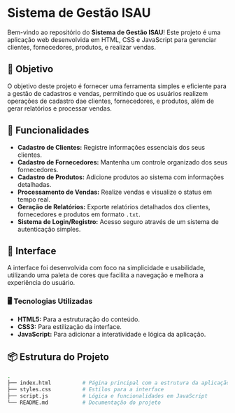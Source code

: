 # Sistema de Gestão ISAU

Bem-vindo ao repositório do **Sistema de Gestão ISAU**! Este projeto é uma aplicação web desenvolvida em HTML, CSS e JavaScript para gerenciar clientes, fornecedores, produtos, e realizar vendas. 

## 🎯 Objetivo

O objetivo deste projeto é fornecer uma ferramenta simples e eficiente para a gestão de cadastros e vendas, permitindo que os usuários realizem operações de cadastro dae clientes, fornecedores, e produtos, além de gerar relatórios e processar vendas.

## 🚀 Funcionalidades

- **Cadastro de Clientes:** Registre informações essenciais dos seus clientes.
- **Cadastro de Fornecedores:** Mantenha um controle organizado dos seus fornecedores.
- **Cadastro de Produtos:** Adicione produtos ao sistema com informações detalhadas.
- **Processamento de Vendas:** Realize vendas e visualize o status em tempo real.
- **Geração de Relatórios:** Exporte relatórios detalhados dos clientes, fornecedores e produtos em formato `.txt`.
- **Sistema de Login/Registro:** Acesso seguro através de um sistema de autenticação simples.

## 🎨 Interface

A interface foi desenvolvida com foco na simplicidade e usabilidade, utilizando uma paleta de cores que facilita a navegação e melhora a experiência do usuário.

### 🖥️ Tecnologias Utilizadas

- **HTML5:** Para a estruturação do conteúdo.
- **CSS3:** Para estilização da interface.
- **JavaScript:** Para adicionar a interatividade e lógica da aplicação.

## 📦 Estrutura do Projeto

```bash
.
├── index.html          # Página principal com a estrutura da aplicação
├── styles.css          # Estilos para a interface
├── script.js           # Lógica e funcionalidades em JavaScript
└── README.md           # Documentação do projeto

